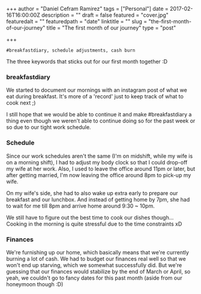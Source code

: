 +++
author = "Daniel Cefram Ramirez"
tags = ["Personal"]
date = 2017-02-16T16:00:00Z
description = ""
draft = false
featured = "cover.jpg"
featuredalt = ""
featuredpath = "date"
linktitle = ""
slug = "the-first-month-of-our-journey"
title = "The first month of our journey"
type = "post"

+++

`#breakfastdiary, schedule adjustments, cash burn`

The three keywords that sticks out for our first month together :D

### breakfastdiary

We started to document our mornings with an instagram post of what we eat during breakfast. It's more of a 'record' just to keep track of what to cook next ;)

I still hope that we would be able to continue it and make #breakfastdiary a thing even though we weren't able to continue doing so for the past week or so due to our tight work schedule.

### Schedule

Since our work schedules aren't the same (I'm on midshift, while my wife is on a morning shift), I had to adjust my body clock so that I could drop-off my wife at her work. Also, I used to leave the office around 11pm or later, but after getting married, I'm now leaving the office around 8pm to pick-up my wife.

On my wife's side, she had to also wake up extra early to prepare our breakfast and our lunchbox. And instead of getting home by 7pm, she had to wait for me till 8pm and arrive home around 9:30 ~ 10pm.

We still have to figure out the best time to cook our dishes though... Cooking in the morning is quite stressful due to the time constraints xD

### Finances

We're furnishing up our home, which basically means that we're currently burning a lot of cash. We had to budget our finances real well so that we won't end up starving, which we somewhat successfully did. But we're guessing that our finances would stabilize by the end of March or April, so yeah, we couldn't go to fancy dates for this past month (aside from our honeymoon though :D)